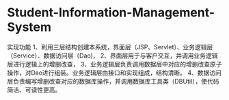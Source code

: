 # Student-Information-Management-System
实现功能
1、利用三层结构创建本系统，界面层（JSP、Servlet）、业务逻辑层（Service）、数据访问层（Dao)，
2、界面层用于与客户交互，并调用业务逻辑层进行逻辑上的增删改查，
3、业务逻辑层负责调用数据层中对应的增删改查原子操作，对Dao进行组装。业务逻辑层由接口和实现组成，结构清晰。
4、数据访问层负责编写增删改查对应的数据库操作，并调用数据库工具类（DBUtil），使代码简洁、可读性更高。
